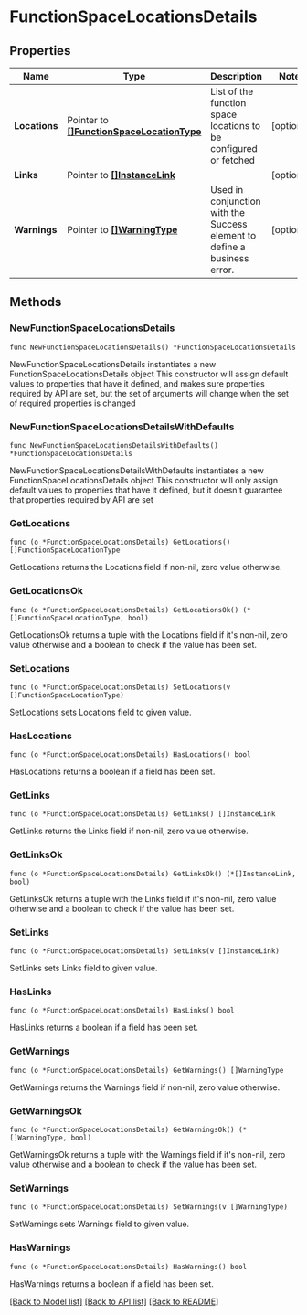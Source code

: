 # FunctionSpaceLocationsDetails

## Properties

Name | Type | Description | Notes
------------ | ------------- | ------------- | -------------
**Locations** | Pointer to [**[]FunctionSpaceLocationType**](FunctionSpaceLocationType.md) | List of the function space locations to be configured or fetched | [optional] 
**Links** | Pointer to [**[]InstanceLink**](InstanceLink.md) |  | [optional] 
**Warnings** | Pointer to [**[]WarningType**](WarningType.md) | Used in conjunction with the Success element to define a business error. | [optional] 

## Methods

### NewFunctionSpaceLocationsDetails

`func NewFunctionSpaceLocationsDetails() *FunctionSpaceLocationsDetails`

NewFunctionSpaceLocationsDetails instantiates a new FunctionSpaceLocationsDetails object
This constructor will assign default values to properties that have it defined,
and makes sure properties required by API are set, but the set of arguments
will change when the set of required properties is changed

### NewFunctionSpaceLocationsDetailsWithDefaults

`func NewFunctionSpaceLocationsDetailsWithDefaults() *FunctionSpaceLocationsDetails`

NewFunctionSpaceLocationsDetailsWithDefaults instantiates a new FunctionSpaceLocationsDetails object
This constructor will only assign default values to properties that have it defined,
but it doesn't guarantee that properties required by API are set

### GetLocations

`func (o *FunctionSpaceLocationsDetails) GetLocations() []FunctionSpaceLocationType`

GetLocations returns the Locations field if non-nil, zero value otherwise.

### GetLocationsOk

`func (o *FunctionSpaceLocationsDetails) GetLocationsOk() (*[]FunctionSpaceLocationType, bool)`

GetLocationsOk returns a tuple with the Locations field if it's non-nil, zero value otherwise
and a boolean to check if the value has been set.

### SetLocations

`func (o *FunctionSpaceLocationsDetails) SetLocations(v []FunctionSpaceLocationType)`

SetLocations sets Locations field to given value.

### HasLocations

`func (o *FunctionSpaceLocationsDetails) HasLocations() bool`

HasLocations returns a boolean if a field has been set.

### GetLinks

`func (o *FunctionSpaceLocationsDetails) GetLinks() []InstanceLink`

GetLinks returns the Links field if non-nil, zero value otherwise.

### GetLinksOk

`func (o *FunctionSpaceLocationsDetails) GetLinksOk() (*[]InstanceLink, bool)`

GetLinksOk returns a tuple with the Links field if it's non-nil, zero value otherwise
and a boolean to check if the value has been set.

### SetLinks

`func (o *FunctionSpaceLocationsDetails) SetLinks(v []InstanceLink)`

SetLinks sets Links field to given value.

### HasLinks

`func (o *FunctionSpaceLocationsDetails) HasLinks() bool`

HasLinks returns a boolean if a field has been set.

### GetWarnings

`func (o *FunctionSpaceLocationsDetails) GetWarnings() []WarningType`

GetWarnings returns the Warnings field if non-nil, zero value otherwise.

### GetWarningsOk

`func (o *FunctionSpaceLocationsDetails) GetWarningsOk() (*[]WarningType, bool)`

GetWarningsOk returns a tuple with the Warnings field if it's non-nil, zero value otherwise
and a boolean to check if the value has been set.

### SetWarnings

`func (o *FunctionSpaceLocationsDetails) SetWarnings(v []WarningType)`

SetWarnings sets Warnings field to given value.

### HasWarnings

`func (o *FunctionSpaceLocationsDetails) HasWarnings() bool`

HasWarnings returns a boolean if a field has been set.


[[Back to Model list]](../README.md#documentation-for-models) [[Back to API list]](../README.md#documentation-for-api-endpoints) [[Back to README]](../README.md)


